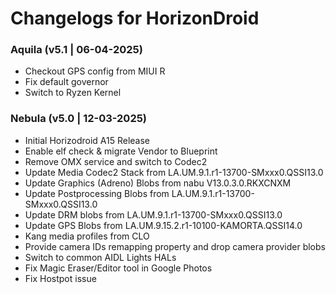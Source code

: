 # Changelogs for HorizonDroid

### Aquila (v5.1 | 06-04-2025)
- Checkout GPS config from MIUI R
- Fix default governor
- Switch to Ryzen Kernel

### Nebula (v5.0 | 12-03-2025)
- Initial Horizodroid A15 Release
- Enable elf check & migrate Vendor to Blueprint
- Remove OMX service and switch to Codec2
- Update Media Codec2 Stack from LA.UM.9.1.r1-13700-SMxxx0.QSSI13.0
- Update Graphics (Adreno) Blobs from nabu V13.0.3.0.RKXCNXM
- Update Postprocessing Blobs from LA.UM.9.1.r1-13700-SMxxx0.QSSI13.0
- Update DRM blobs from LA.UM.9.1.r1-13700-SMxxx0.QSSI13.0
- Update GPS Blobs from LA.UM.9.15.2.r1-10100-KAMORTA.QSSI14.0
- Kang media profiles from CLO
- Provide camera IDs remapping property and drop camera provider blobs
- Switch to common AIDL Lights HALs
- Fix Magic Eraser/Editor tool in Google Photos
- Fix Hostpot issue
